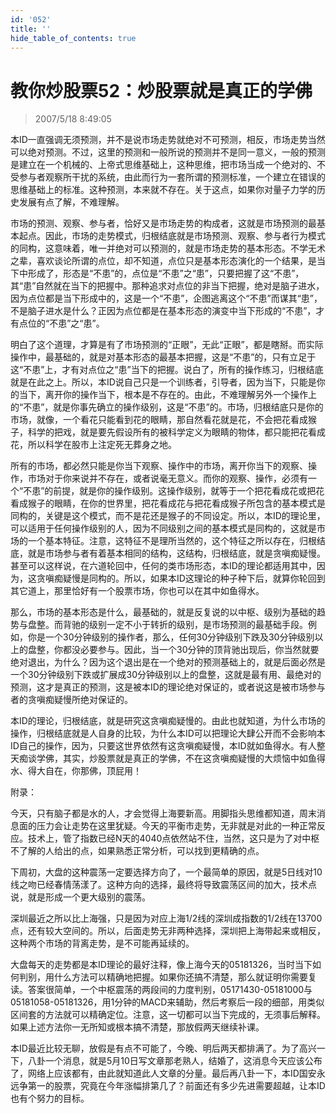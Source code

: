 ```yaml
---
id: '052'
title: ''
hide_table_of_contents: true
---
```


# 教你炒股票52：炒股票就是真正的学佛

> 2007/5/18 8:49:05

本ID一直强调无须预测，并不是说市场走势就绝对不可预测，相反，市场走势当然可以绝对预测。不过，这里的预测和一般所说的预测并不是同一意义，一般的预测是建立在一个机械的、上帝式思维基础上，这种思维，把市场当成一个绝对的、不受参与者观察所干扰的系统，由此而行为一套所谓的预测标准，一个建立在错误的思维基础上的标准。这种预测，本来就不存在。关于这点，如果你对量子力学的历史发展有点了解，不难理解。

市场的预测、观察、参与者，恰好又是市场走势的构成者，这就是市场预测的最基本起点。因此，市场的走势模式，归根结底就是市场预测、观察、参与者行为模式的同构，这意味着，唯一并绝对可以预测的，就是市场走势的基本形态。不学无术之辈，喜欢谈论所谓的点位，却不知道，点位只是基本形态演化的一个结果，是当下中形成了，形态是“不患”的，点位是“不患”之“患”，只要把握了这“不患”，其“患”自然就在当下的把握中。那种追求对点位的非当下把握，绝对是脑子进水，因为点位都是当下形成中的，这是一个“不患”，企图逃离这个“不患”而谋其“患”，不是脑子进水是什么？正因为点位都是在基本形态的演变中当下形成的“不患”，才有点位的“不患”之“患”。

明白了这个道理，才算是有了市场预测的“正眼”，无此“正眼”，都是瞎掰。而实际操作中，最基础的，就是对基本形态的最基本把握，这是“不患”的，只有立足于这“不患”上，才有对点位之“患”当下的把握。说白了，所有的操作练习，归根结底就是在此之上。所以，本ID说自己只是一个训练者，引导者，因为当下，只能是你的当下，离开你的操作当下，根本是不存在的。由此，不难理解另外一个操作上的“不患”，就是你事先确立的操作级别，这是“不患”的。市场，归根结底只是你的市场，就像，一个看花只能看到花的眼睛，那自然看花就是花，不会把花看成猴子，科学的把戏，就是要先假设所有的被科学定义为眼睛的物体，都只能把花看成花，所以科学在股市上注定死无葬身之地。

所有的市场，都必然只能是你当下观察、操作中的市场，离开你当下的观察、操作，市场对于你来说并不存在，或者说毫无意义。而你的观察、操作，必须有一个“不患”的前提，就是你的操作级别。这操作级别，就等于一个把花看成花或把花看成猴子的眼睛，在你的世界里，把花看成花与把花看成猴子所包含的基本模式是同构的，关键是这个模式，而不是花还是猴子的不同设定。所以，本ID的理论里，可以适用于任何操作级别的人，因为不同级别之间的基本模式是同构的，这就是市场的一个基本特征。注意，这特征不是理所当然的，这个特征之所以存在，归根结底，就是市场参与者有着基本相同的结构，这结构，归根结底，就是贪嗔痴疑慢。甚至可以这样说，在六道轮回中，任何的类市场形态，本ID的理论都适用其中，因为，这贪嗔痴疑慢是同构的。所以，如果本ID这理论的种子种下后，就算你轮回到其它道上，那里恰好有一个股票市场，你也可以在其中如鱼得水。

那么，市场的基本形态是什么，最基础的，就是反复说的以中枢、级别为基础的趋势与盘整。而背驰的级别一定不小于转折的级别，是市场预测的最基础手段。例如，你是一个30分钟级别的操作者，那么，任何30分钟级别下跌及30分钟级别以上的盘整，你都没必要参与。因此，当一个30分钟的顶背驰出现后，你当然就要绝对退出，为什么？因为这个退出是在一个绝对的预测基础上的，就是后面必然是一个30分钟级别下跌或扩展成30分钟级别以上的盘整，这就是最有用、最绝对的预测，这才是真正的预测，这是被本ID的理论绝对保证的，或者说这是被市场参与者的贪嗔痴疑慢所绝对保证的。

本ID的理论，归根结底，就是研究这贪嗔痴疑慢的。由此也就知道，为什么市场的操作，归根结底就是人自身的比较，为什么本ID可以把理论大肆公开而不会影响本ID自己的操作，因为，只要这世界依然有这贪嗔痴疑慢，本ID就如鱼得水。有人整天痴谈学佛，其实，炒股票就是真正的学佛，不在这贪嗔痴疑慢的大烦恼中如鱼得水、得大自在，你那佛，顶屁用！

<div style={{color: '#FF0000', fontSize: '12pt', fontWeight: 'bold'}}>

附录：

今天，只有脑子都是水的人，才会觉得上海要新高。用脚指头思维都知道，周末消息面的压力会让走势在这里犹疑。今天的平衡市走势，无非就是对此的一种正常反应。技术上，管了指数已经N天的4040点依然站不住，当然，这只是为了对中枢不了解的人给出的点，如果熟悉正常分析，可以找到更精确的点。

下周初，大盘的这种震荡一定要选择方向了，一个最简单的原因，就是5日线对10线之吻已经春情荡漾了。这种方向的选择，最终将导致震荡区间的加大，技术点说，就是形成一个更大级别的震荡。

深圳最近之所以比上海强，只是因为对应上海1/2线的深圳成指数的1/2线在13700点，还有较大空间的。所以，后面走势无非两种选择，深圳把上海带起来或相反，这种两个市场的背离走势，是不可能再延续的。

大盘每天的走势都是本ID理论的最好注释，像上海今天的05181326，当时当下如何判别，用什么方法可以精确地把握。如果你还搞不清楚，那么就证明你需要复读。答案很简单，一个中枢震荡的两段间的力度判别，05171430-05181000与05181058-05181326，用1分钟的MACD来辅助，然后考察后一段的细部，用类似区间套的方法就可以精确定位。注意，这一切都可以当下完成的，无须事后解释。如果上述方法你一无所知或根本搞不清楚，那放假两天继续补课。

本ID最近比较无聊，放假是有点不可能了，今晚、明后两天都排满了。为了高兴一下，八卦一个消息，就是5月10日写文章那老熟人，结婚了，这消息今天应该公布了，网络上应该都有，由此就知道此人文章的分量。最后再八卦一下，本ID国安永远争第一的股票，究竟在今年涨幅排第几了？前面还有多少先进需要超越，让本ID也有个努力的目标。

</div>